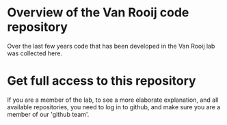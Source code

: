 

# Overview of the Van Rooij code repository

Over the last few years code that has been developed in the Van Rooij lab was collected here.

# Get full access to this repository

If you are a member of the lab, to see a more elaborate explanation, and all available repositories, you need to log in to github, and make sure you are a member of our 'github team'.


